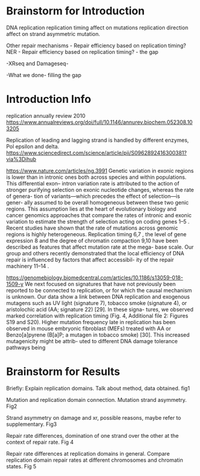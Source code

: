 # Brainstorm for Introduction

DNA replication
replication timing affect on mutations 
replication direction affect on strand asymmetric mutation. 

Other repair mechanisms - Repair efficiency based on replication timing?
NER - Repair efficiency based on replication timing? - the gap

-XRseq and Damageseq-

-What we done- filling the gap

# Introduction Info

replication annually review 2010 https://www.annualreviews.org/doi/full/10.1146/annurev.biochem.052308.103205

Replication of leading and lagging strand is handled by different enzymes, Pol epsilon and delta. https://www.sciencedirect.com/science/article/pii/S0962892416300381?via%3Dihub


https://www.nature.com/articles/ng.3991
Genetic variation in exonic regions is lower than in intronic ones
both across species and within populations. This differential exon–
intron variation rate is attributed to the action of stronger purifying
selection on exonic nucleotide changes, whereas the rate of genera-
tion of variants—which precedes the effect of selection—is gener-
ally assumed to be overall homogeneous between these two genic
regions. This assumption lies at the heart of evolutionary biology
and cancer genomics approaches that compare the rates of intronic
and exonic variation to estimate the strength of selection acting on
coding genes 1–5 .
Recent studies have shown that the rate of mutations across
genomic regions is highly heterogeneous. Replication timing 6,7 , the
level of gene expression 8 and the degree of chromatin compaction 9,10
have been described as features that affect mutation rate at the mega-
base scale. Our group and others recently demonstrated that the local
efficiency of DNA repair is influenced by factors that affect accessibil-
ity of the repair machinery 11–14 .

https://genomebiology.biomedcentral.com/articles/10.1186/s13059-018-1509-y
We next focused on signatures that have not previously
been reported to be connected to replication, or for which
the causal mechanism is unknown. Our data show a link
between DNA replication and exogenous mutagens such
as UV light (signature 7), tobacco smoke (signature 4), or
aristolochic acid (AA; signature 22) [29]. In these signa-
tures, we observed marked correlation with replication
timing (Fig. 4, Additional file 2: Figures S19 and S20).
Higher mutation frequency late in replication has been
observed in mouse embryonic fibroblast (MEFs) treated
with AA or Benzo[a]pyrene (B[a]P; a mutagen in tobacco
smoke) [30]. This increased mutagenicity might be attrib-
uted to different DNA damage tolerance pathways being


# Brainstorm for Results

Briefly: Explain replication domains. Talk about method, data obtained. fig1

Mutation and replication domain connection. Mutation strand asymmetry. Fig2

Strand asymmetry on damage and xr, possible reasons, maybe refer to supplementary. Fig3

Repair rate differences, domination of one strand over the other at the context of repair rate. Fig 4

Repair rate differences at replication domains in general. Compare replication domain repair rates at different chromosomes and chromatin states. Fig 5